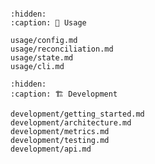 ```{include} ../../README.md
```

```{toctree}
:hidden:
:caption: 📖 Usage

usage/config.md
usage/reconciliation.md
usage/state.md
usage/cli.md
```

```{toctree}
:hidden:
:caption: 🏗 Development

development/getting_started.md
development/architecture.md
development/metrics.md
development/testing.md
development/api.md
```
